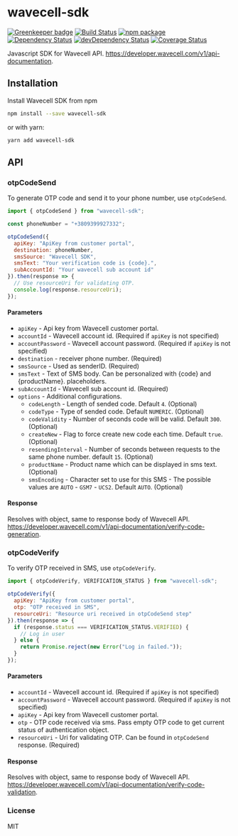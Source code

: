 # wavecell-sdk

[![Greenkeeper badge](https://badges.greenkeeper.io/andcards/wavecell-sdk.svg)](https://greenkeeper.io/)
[![Build Status](https://travis-ci.org/andcards/wavecell-sdk.svg?branch=master)](https://travis-ci.org/andcards/wavecell-sdk)
[![npm package](https://badge.fury.io/js/wavecell-sdk.svg)](https://www.npmjs.org/package/wavecell-sdk)
[![Dependency Status](https://david-dm.org/andcards/wavecell-sdk.svg)](https://david-dm.org/andcards/wavecell-sdk)
[![devDependency Status](https://david-dm.org/andcards/wavecell-sdk/dev-status.svg)](https://david-dm.org/andcards/wavecell-sdk#info=devDependencies)
[![Coverage Status](https://codecov.io/gh/andcards/wavecell-sdk/branch/master/graph/badge.svg)](https://codecov.io/gh/andcards/wavecell-sdk)

Javascript SDK for Wavecell API.
https://developer.wavecell.com/v1/api-documentation.

## Installation

Install Wavecell SDK from npm

```sh
npm install --save wavecell-sdk
```

or with yarn:

```sh
yarn add wavecell-sdk
```

## API

### otpCodeSend

To generate OTP code and send it to your phone number, use `otpCodeSend`.

```javascript
import { otpCodeSend } from "wavecell-sdk";

const phoneNumber = "+3809399927332";

otpCodeSend({
  apiKey: "ApiKey from customer portal",
  destination: phoneNumber,
  smsSource: "Wavecell SDK",
  smsText: "Your verification code is {code}.",
  subAccountId: "Your wavecell sub account id"
}).then(response => {
  // Use resourceUri for validating OTP.
  console.log(response.resourceUri);
});
```

#### Parameters

- `apiKey` - Api key from Wavecell customer portal.
- `accountId` - Wavecell account id. (Required if `apiKey` is not specified)
- `accountPassword` - Wavecell account password. (Required if `apiKey` is not
  specified)
- `destination` - receiver phone number. (Required)
- `smsSource` - Used as senderID. (Required)
- `smsText` - Text of SMS body. Can be personalized with {code} and
  {productName}. placeholders.
- `subAccountId` - Wavecell sub account id. (Required)
- `options` - Additional configurations.
  - `codeLength` - Length of sended code. Default `4`. (Optional)
  - `codeType` - Type of sended code. Default `NUMERIC`. (Optional)
  - `codeValidity` - Number of seconds code will be valid. Default `300`.
    (Optional)
  - `createNew` - Flag to force create new code each time. Default `true`.
    (Optional)
  - `resendingInterval` - Number of seconds between requests to the same phone
    number. default `15`. (Optional)
  - `productName` - Product name which can be displayed in sms text. (Optional)
  - `smsEncoding` - Character set to use for this SMS - The possible values are
    `AUTO` - `GSM7` - `UCS2`. Default `AUTO`. (Optional)

#### Response

Resolves with object, same to response body of Wavecell API.
https://developer.wavecell.com/v1/api-documentation/verify-code-generation.

### otpCodeVerify

To verify OTP received in SMS, use `otpCodeVerify`.

```javascript
import { otpCodeVerify, VERIFICATION_STATUS } from "wavecell-sdk";

otpCodeVerify({
  apiKey: "ApiKey from customer portal",
  otp: "OTP received in SMS",
  resourceUri: "Resource uri received in otpCodeSend step"
}).then(response => {
  if (response.status === VERIFICATION_STATUS.VERIFIED) {
    // Log in user
  } else {
    return Promise.reject(new Error("Log in failed."));
  }
});
```

#### Parameters

- `accountId` - Wavecell account id. (Required if `apiKey` is not specified)
- `accountPassword` - Wavecell account password. (Required if `apiKey` is not
  specified)
- `apiKey` - Api key from Wavecell customer portal.
- `otp` - OTP code received via sms. Pass empty OTP code to get current status
  of authentication object.
- `resourceUri` - Uri for validating OTP. Can be found in `otpCodeSend`
  response. (Required)

#### Response

Resolves with object, same to response body of Wavecell API.
https://developer.wavecell.com/v1/api-documentation/verify-code-validation.

### License

MIT

